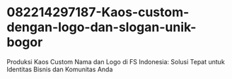 # 082214297187-Kaos-custom-dengan-logo-dan-slogan-unik-bogor
Produksi Kaos Custom Nama dan Logo di FS Indonesia: Solusi Tepat untuk Identitas Bisnis dan Komunitas Anda
